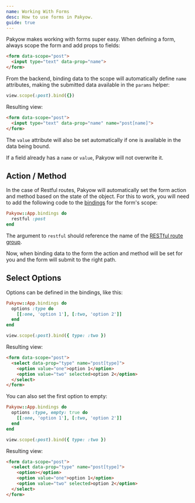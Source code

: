 ```yaml
---
name: Working With Forms
desc: How to use forms in Pakyow.
guide: true
---
```


Pakyow makes working with forms super easy. When defining a form, always scope the form and add props to fields:

```html
<form data-scope="post">
  <input type="text" data-prop="name">
</form>
```

From the backend, binding data to the scope will automatically define `name` attributes, making the submitted data available in the `params` helper:

```ruby
view.scope(:post).bind({})
```

Resulting view:

```html
<form data-scope="post">
  <input type="text" data-prop="name" name="post[name]">
</form>
```

The `value` attribute will also be set automatically if one is available in the data being bound.

If a field already has a `name` or `value`, Pakyow will not overwrite it.

## Action / Method

In the case of Restful routes, Pakyow will automatically set the form action and method based on the state of the object. For this to work, you will need to add the following code to the [bindings](/docs/bindings) for the form's scope:

```ruby
Pakyow::App.bindings do
  restful :post
end
```

The argument to `restful` should reference the name of the [RESTful route group](/docs/routing#restful).

Now, when binding data to the form the action and method will be set for you and the form will submit to the right path.

## Select Options

Options can be defined in the bindings, like this:

```ruby
Pakyow::App.bindings do
  options :type do
    [[:one, 'option 1'], [:two, 'option 2']]
  end
end

view.scope(:post).bind({ type: :two })
```

Resulting view:

```html
<form data-scope="post">
  <select data-prop="type" name="post[type]">
    <option value="one">option 1</option>
    <option value="two" selected>option 2</option>
  </select>
</form>
```

You can also set the first option to empty:

```ruby
Pakyow::App.bindings do
  options :type, empty: true do
    [[:one, 'option 1'], [:two, 'option 2']]
  end
end

view.scope(:post).bind({ type: :two })
```

Resulting view:

```html
<form data-scope="post">
  <select data-prop="type" name="post[type]">
    <option></option>
    <option value="one">option 1</option>
    <option value="two" selected>option 2</option>
  </select>
</form>
```
